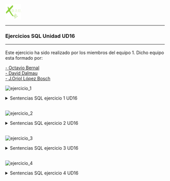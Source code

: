  <img src="https://github.com/OctavioBernalGH/BTC_Reus2022_UD16/blob/main/dou_logo.png" alt="Team DOU"/><br>
 
 <hr>
 
 ### Ejercicios SQL Unidad UD16<hr>


Este ejercicio ha sido realizado por los miembros del equipo 1. Dicho equipo esta formado por:

[- Octavio Bernal](https://github.com/OctavioBernalGH)<br>
[- David Dalmau](https://github.com/DavidDalmauDieguez)<br>
[- J.Oriol López Bosch](https://github.com/mednologic)

![ejercicio_1](https://user-images.githubusercontent.com/103035621/165497244-a7df2931-23a9-48e0-ad5f-6c8cba527c1c.PNG)


<details>
  <summary>Sentencias SQL ejercicio 1 UD16</summary>
<br>
<p align="justify">En este ejercicio se practican las sentencias select , insert con sus respectivos parámetros.. </p>
  
  ```sql
/*ejercicio 1.1 */
SELECT NOMBRE
FROM articulos;

/*ejercicio 1.2 */
SELECT NOMBRE, PRECIO
FROM articulos;

/*ejercicio1.3*/
SELECT NOMBRE
FROM articulos
WHERE PRECIO <= 200;

/*ejercicio1.4*/
SELECT *
FROM articulos
WHERE PRECIO >= 60 AND PRECIO <= 120;

/*ejercicio1.5*/
SELECT NOMBRE, PRECIO*166.386
FROM articulos;

/*ejercicio1.6*/
SELECT AVG(PRECIO)
FROM articulos;

/*ejercicio1.7*/
SELECT AVG(PRECIO)
FROM articulos
WHERE FABRICANTE = 2;

/*ejercicio1.8*/
SELECT COUNT(CODIGO)
FROM articulos
WHERE PRECIO >= 180;

/*ejercicio1.9*/
SELECT NOMBRE, PRECIO
FROM articulos
WHERE PRECIO >= 180
order by NOMBRE;

/*ejercicio1.10*/
SELECT *
FROM articulos
LEFT OUTER JOIN fabricantes ON articulos.FABRICANTE = fabricantes.CODIGO;

/*ejercicio1.11*/
SELECT articulos.NOMBRE, articulos.PRECIO, fabricantes.NOMBRE
FROM articulos
LEFT OUTER JOIN fabricantes ON articulos.FABRICANTE = fabricantes.CODIGO;

/*ejercicio1.12*/
SELECT fabricantes.CODIGO, AVG(articulos.PRECIO)
FROM fabricantes
LEFT OUTER JOIN articulos ON fabricantes.CODIGO = articulos.FABRICANTE
GROUP BY fabricantes.CODIGO;

/*ejercicio1.13*/
SELECT articulos.NOMBRE, fabricantes.NOMBRE, AVG(articulos.PRECIO)
FROM articulos
LEFT OUTER JOIN fabricantes ON articulos.FABRICANTE = fabricantes.CODIGO
GROUP BY articulos.NOMBRE, fabricantes.NOMBRE;

/*ejercicio1.14*/
SELECT fabricantes.NOMBRE, AVG(articulos.PRECIO)
FROM fabricantes
LEFT OUTER JOIN articulos ON fabricantes.CODIGO = articulos.FABRICANTE 
WHERE articulos.PRECIO >= 150
GROUP BY fabricantes.NOMBRE;

/*ejercicio1.15*/
SELECT NOMBRE, PRECIO
FROM articulos
WHERE PRECIO = ANY(
SELECT MIN(PRECIO)
FROM articulos);

/*ejercicio1.16*/
SELECT articulos.NOMBRE, articulos.PRECIO, fabricantes.NOMBRE
FROM articulos
LEFT OUTER JOIN fabricantes ON articulos.FABRICANTE = fabricantes.CODIGO
WHERE articulos.PRECIO = (
 SELECT MAX(articulos.PRECIO)
 FROM articulos
 WHERE articulos.FABRICANTE = fabricantes.CODIGO);

/*ejercicio1.17*/
INSERT INTO articulos VALUES(11, 'Altavoces', 70, 2);

/*ejercicio1.18*/
UPDATE articulos SET NOMBRE = 'Impresora Laser' 
WHERE Codigo = 8;

/*ejercicio1.19*/
UPDATE articulos SET PRECIO = PRECIO* 0.9;

/*ejercicio1.20*/
UPDATE articulos SET PRECIO = PRECIO - 10 WHERE PRECIO >= 120;
  ```
 </details>
 <br>



![ejercicio_2](https://user-images.githubusercontent.com/103035621/165496604-b5f94f60-8378-4a93-b793-44d1723b3a37.PNG)


<details>
  <summary>Sentencias SQL ejercicio 2 UD16</summary>
<br>
<p align="justify">En este ejercicio se practican las sentencias select , insert con sus respectivos parámetros.. </p>
  
  ```sql
-- 1- Obtener apellidos de los empleados
SELECT APELLIDOS FROM empleados;
-- 2- Obtener los apellidos de los empleados sin repeticiones
SELECT DISTINCT APELLIDOS FROM empleados;
-- 3- Obtener todos los datos de los empleados que se apellidan 'Smith'
SELECT * FROM empleados WHERE APELLIDOS = "Smith";
-- 4- Obtener todos los datos de los empleados que se apellidan 'Smith' y se apellida "Rogers"
SELECT * FROM empleados WHERE APELLIDOS = "Smith" OR APELLIDOS = "Rogers";
-- 5- Obtener todos los datos de los empleados que trabajan para el departamento 14
SELECT * FROM empleados WHERE departamento = 14;
-- 6- Obtener todos los datos de los empleados que trabajan para el departamento 14 y 77
SELECT * FROM empleados WHERE departamento = 14 OR departamento = 77;
-- 7- Obtener todos los empleados cuyo apellido comience por "P"
SELECT * FROM empleados WHERE APELLIDOS LIKE'P%';
-- 8- Obtener el presupuesto total de todos los departamentos
SELECT SUM(PRESUPUESTO) FROM departamentos;
-- 9- Obtener el número de empleados en cada departamento
SELECT d.NOMBRE, COUNT(e.NOMBRE) AS NUM_EMPLEADOS FROM empleados AS e, departamentos AS d GROUP BY d.NOMBRE;
-- 10- Obtener un listado completo de empleados incluyendo datos de empleado y datos departamento
SELECT * FROM empleados AS e, departamentos;
-- 11- Obtener un listado completo de empleados incluyendo datos de empleado (nombre, apellidos) y datos departamento (presupuesto)
SELECT e.NOMBRE, e.APELLIDOS, d.PRESUPUESTO FROM empleados AS e, departamentos AS d;
-- 12- Obtener un listado completo de empleados incluyendo datos de empleado (nombre, apellidos) y datos departamento (presupuesto>60.000)
SELECT e.NOMBRE, e.APELLIDOS, d.PRESUPUESTO FROM empleados AS e, departamentos AS d WHERE d.PRESUPUESTO>60000;
-- 13- Obtener todos los departamentos cuyo presupuesto es superior al medio
SELECT * FROM departamentos WHERE PRESUPUESTO > (SELECT AVG(PRESUPUESTO)FROM departamentos);
-- 14- Obtener nombres de los departamentos con mas de dos empleados
SELECT Nombre FROM departamentos WHERE CODIGO IN (
SELECT Departamento FROM empleados GROUP BY DEPARTAMENTO HAVING COUNT(*)>2);
-- 15- Añadir departamento "Calidad" presupuesto 40000 codigo 11 y crear y vincular empleado ester vazquez dni 89267109
INSERT INTO departamentos VALUES (11, "Calidad", 40000);
INSERT INTO empleados VALUES ("89267109", "Esther", "Vàzquez", 11);
-- 16- Recortar presupuesto de departamentos en un 10%
UPDATE departamentos SET PRESUPUESTO = Presupuesto * 0.9;
-- 17- Reasignar a todos los trabajadores de departamento 77 a 14
UPDATE empleados SET DEPARTAMENTO=14 WHERE DEPARTAMENTO=77;
-- 18- Despedir a los trabajadores del departamento 14
DELETE FROM empleados WHERE DEPARTAMENTO=14;
-- 19- Despedir a los trabajadores que trabajen en un departamento que tenga mas de 60000 de presupuesto
DELETE FROM empleados WHERE DEPARTAMENTO IN (
SELECT CODIGO FROM departamentos WHERE PRESUPUESTO>=60000);
-- 20- Despedir a todo el mundo
DELETE FROM empleados;
  ```
 </details>
 <br>


![ejercicio_3](https://user-images.githubusercontent.com/103035621/165496141-eded7dea-3dd2-43bf-be70-1fbda53537cc.PNG)


<details>
  <summary>Sentencias SQL ejercicio 3 UD16</summary>
<br>
<p align="justify">En este ejercicio se practican las sentencias select , insert con sus respectivos parámetros.. </p>
  
  ```sql
select * from almacenes;
select * from cajas;
-- ejercicio 3.1
select * from almacenes;
-- ejercicio 3.2
select * from cajas where valor > 150;
-- ejercicio 3.3
select distinct contenido from cajas;
-- ejercicio 3.4
select AVG(valor) from cajas;
-- ejercicio 3.5
select almacen, AVG(valor) from cajas group by ALMACEN;
-- ejercicio 3.6
select almacen, AVG(valor) < 150 from cajas group by ALMACEN;
-- ejercicio 3.7
select numreferencia, lugar from cajas, almacenes  where almacenes.codigo = cajas.almacen;
-- ejercicio 3.8
select almacen, count(numreferencia) from cajas group by almacen;
-- ejercicio 3.9
select codigo from almacenes where capacidad < (select count(*) from cajas where almacen = codigo);
-- ejercicio 3.10
select numreferencia, lugar from cajas, almacenes where almacenes.lugar = 'Bilbao';
-- ejercicio 3.11
insert into almacenes (codigo, lugar, capacidad) values (6,'Barcelona', 3);
select * from almacenes where lugar = 'Barcelona';
-- ejercicio 3.12
insert into cajas(numreferencia, contenido, valor, almacen) values ('H5RT', 'Papers', 200, 2);
select * from cajas where numreferencia  = 'H5RT';
-- ejercicio 3.13
update cajas set valor = valor * 0.85;
-- ejercicio 3.14
update cajas set valor = valor * 0.80 where valor > (select AVG(valor));
-- ejercicio 3.15
delete from cajas where valor < 100;
select valor from cajas;
-- ejercicio 3.16
delete from cajas where almacen in (select codigo from almacenes where capacidad < (select count(*)  where almacen = codigo));
  ```
 </details>
 <br>


![ejercicio_4](https://user-images.githubusercontent.com/103035621/165496409-813e9cfc-a741-4042-a55f-ec9f1a26a7d1.PNG)


<details>
  <summary>Sentencias SQL ejercicio 4 UD16</summary>
<br>
<p align="justify">En este ejercicio se practican las sentencias select , insert con sus respectivos parámetros.. </p>
  
  ```sql
/*ejercicio4.1*/
SELECT NOMBRE
FROM peliculas;

/*ejercicio4.2*/
SELECT CALIFICACIONEDAD
FROM peliculas;

/*ejercicio4.3*/
SELECT NOMBRE, CALIFICACIONEDAD
FROM peliculas
WHERE CALIFICACIONEDAD IS null;

/*ejercicio4.4*/
SELECT *
FROM salas
WHERE PELICULA IS null;

/*ejercicio4.5*/
SELECT *
FROM salas
LEFT OUTER JOIN peliculas ON peliculas.CODIGO = salas.PELICULA;

/*ejercicio4.6*/
SELECT *
FROM peliculas
LEFT OUTER JOIN salas ON salas.PELICULA = peliculas.CODIGO;

/*ejercicio4.7*/
SELECT peliculas.NOMBRE
FROM peliculas
LEFT OUTER JOIN salas ON salas.PELICULA = peliculas.CODIGO
WHERE salas.PELICULA IS null;

/*ejercicio4.8*/
INSERT INTO peliculas VALUES(10, 'Uno, Dos, Tres', '7');

/*ejercicio4.9*/
UPDATE peliculas SET CALIFICACIONEDAD = 13
WHERE CALIFICACIONEDAD IS null;

/*ejercicio4.10*/
select *
from peliculas;
DELETE FROM salas WHERE PELICULA IN 
(SELECT CODIGO 
FROM peliculas
WHERE CALIFICACIONEDAD = G);
  ```
 </details>
 <br>
